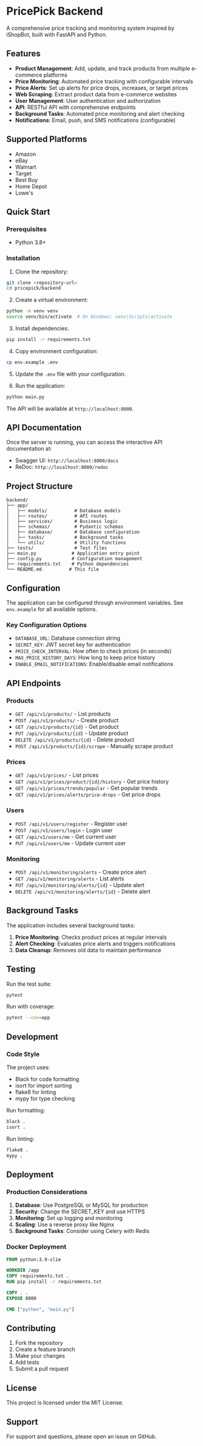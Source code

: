 # PricePick Backend

A comprehensive price tracking and monitoring system inspired by iShopBot, built with FastAPI and Python.

## Features

- **Product Management**: Add, update, and track products from multiple e-commerce platforms
- **Price Monitoring**: Automated price tracking with configurable intervals
- **Price Alerts**: Set up alerts for price drops, increases, or target prices
- **Web Scraping**: Extract product data from e-commerce websites
- **User Management**: User authentication and authorization
- **API**: RESTful API with comprehensive endpoints
- **Background Tasks**: Automated price monitoring and alert checking
- **Notifications**: Email, push, and SMS notifications (configurable)

## Supported Platforms

- Amazon
- eBay
- Walmart
- Target
- Best Buy
- Home Depot
- Lowe's

## Quick Start

### Prerequisites

- Python 3.8+

### Installation

1. Clone the repository:
```bash
git clone <repository-url>
cd pricepick/backend
```

2. Create a virtual environment:
```bash
python -m venv venv
source venv/bin/activate  # On Windows: venv\Scripts\activate
```

3. Install dependencies:
```bash
pip install -r requirements.txt
```

4. Copy environment configuration:
```bash
cp env.example .env
```

5. Update the `.env` file with your configuration.

6. Run the application:
```bash
python main.py
```

The API will be available at `http://localhost:8000`.

## API Documentation

Once the server is running, you can access the interactive API documentation at:
- Swagger UI: `http://localhost:8000/docs`
- ReDoc: `http://localhost:8000/redoc`

## Project Structure

```
backend/
├── app/
│   ├── models/          # Database models
│   ├── routes/          # API routes
│   ├── services/        # Business logic
│   ├── schemas/         # Pydantic schemas
│   ├── database/        # Database configuration
│   ├── tasks/           # Background tasks
│   └── utils/           # Utility functions
├── tests/               # Test files
├── main.py             # Application entry point
├── config.py           # Configuration management
├── requirements.txt    # Python dependencies
└── README.md          # This file
```

## Configuration

The application can be configured through environment variables. See `env.example` for all available options.

### Key Configuration Options

- `DATABASE_URL`: Database connection string
- `SECRET_KEY`: JWT secret key for authentication
- `PRICE_CHECK_INTERVAL`: How often to check prices (in seconds)
- `MAX_PRICE_HISTORY_DAYS`: How long to keep price history
- `ENABLE_EMAIL_NOTIFICATIONS`: Enable/disable email notifications

## API Endpoints

### Products
- `GET /api/v1/products/` - List products
- `POST /api/v1/products/` - Create product
- `GET /api/v1/products/{id}` - Get product
- `PUT /api/v1/products/{id}` - Update product
- `DELETE /api/v1/products/{id}` - Delete product
- `POST /api/v1/products/{id}/scrape` - Manually scrape product

### Prices
- `GET /api/v1/prices/` - List prices
- `GET /api/v1/prices/product/{id}/history` - Get price history
- `GET /api/v1/prices/trends/popular` - Get popular trends
- `GET /api/v1/prices/alerts/price-drops` - Get price drops

### Users
- `POST /api/v1/users/register` - Register user
- `POST /api/v1/users/login` - Login user
- `GET /api/v1/users/me` - Get current user
- `PUT /api/v1/users/me` - Update current user

### Monitoring
- `POST /api/v1/monitoring/alerts` - Create price alert
- `GET /api/v1/monitoring/alerts` - List alerts
- `PUT /api/v1/monitoring/alerts/{id}` - Update alert
- `DELETE /api/v1/monitoring/alerts/{id}` - Delete alert

## Background Tasks

The application includes several background tasks:

1. **Price Monitoring**: Checks product prices at regular intervals
2. **Alert Checking**: Evaluates price alerts and triggers notifications
3. **Data Cleanup**: Removes old data to maintain performance

## Testing

Run the test suite:

```bash
pytest
```

Run with coverage:

```bash
pytest --cov=app
```

## Development

### Code Style

The project uses:
- Black for code formatting
- isort for import sorting
- flake8 for linting
- mypy for type checking

Run formatting:

```bash
black .
isort .
```

Run linting:

```bash
flake8 .
mypy .
```

## Deployment

### Production Considerations

1. **Database**: Use PostgreSQL or MySQL for production
2. **Security**: Change the SECRET_KEY and use HTTPS
3. **Monitoring**: Set up logging and monitoring
4. **Scaling**: Use a reverse proxy like Nginx
5. **Background Tasks**: Consider using Celery with Redis

### Docker Deployment

```dockerfile
FROM python:3.9-slim

WORKDIR /app
COPY requirements.txt .
RUN pip install -r requirements.txt

COPY . .
EXPOSE 8000

CMD ["python", "main.py"]
```

## Contributing

1. Fork the repository
2. Create a feature branch
3. Make your changes
4. Add tests
5. Submit a pull request

## License

This project is licensed under the MIT License.

## Support

For support and questions, please open an issue on GitHub.
